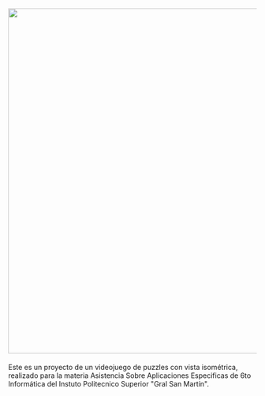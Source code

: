 # <img src="https://i.postimg.cc/QtbXVRSZ/Run-Away-From-Dedalo-Logo-Letras-Color.png" width="700">
Este es un proyecto de un videojuego de puzzles con vista isométrica, realizado para la materia Asistencia Sobre Aplicaciones Especificas de 6to Informática del Instuto Politecnico Superior "Gral San Martín".
